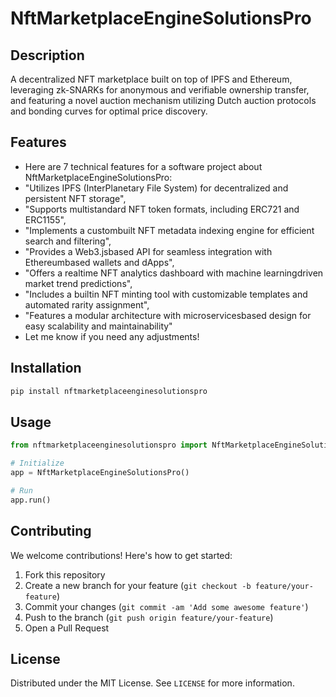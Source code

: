 # NftMarketplaceEngineSolutionsPro

## Description

A decentralized NFT marketplace built on top of IPFS and Ethereum, leveraging zk-SNARKs for anonymous and verifiable ownership transfer, and featuring a novel auction mechanism utilizing Dutch auction protocols and bonding curves for optimal price discovery.

## Features

- Here are 7 technical features for a software project about NftMarketplaceEngineSolutionsPro:
- "Utilizes IPFS (InterPlanetary File System) for decentralized and persistent NFT storage",
- "Supports multistandard NFT token formats, including ERC721 and ERC1155",
- "Implements a custombuilt NFT metadata indexing engine for efficient search and filtering",
- "Provides a Web3.jsbased API for seamless integration with Ethereumbased wallets and dApps",
- "Offers a realtime NFT analytics dashboard with machine learningdriven market trend predictions",
- "Includes a builtin NFT minting tool with customizable templates and automated rarity assignment",
- "Features a modular architecture with microservicesbased design for easy scalability and maintainability"
- Let me know if you need any adjustments!
## Installation

```bash
pip install nftmarketplaceenginesolutionspro
```

## Usage

```python
from nftmarketplaceenginesolutionspro import NftMarketplaceEngineSolutionsPro

# Initialize
app = NftMarketplaceEngineSolutionsPro()

# Run
app.run()
```

## Contributing

We welcome contributions! Here's how to get started:

1. Fork this repository
2. Create a new branch for your feature (`git checkout -b feature/your-feature`)
3. Commit your changes (`git commit -am 'Add some awesome feature'`)
4. Push to the branch (`git push origin feature/your-feature`)
5. Open a Pull Request

## License

Distributed under the MIT License. See `LICENSE` for more information.
